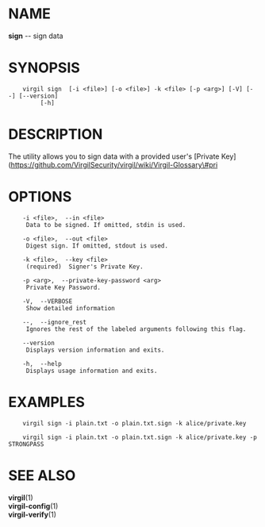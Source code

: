 NAME
====

**sign** -- sign data

SYNOPSIS
========

        virgil sign  [-i <file>] [-o <file>] -k <file> [-p <arg>] [-V] [--] [--version]
             [-h]

DESCRIPTION
===========

The utility allows you to sign data with a provided user's \[Private
Key\](https://github.com/VirgilSecurity/virgil/wiki/Virgil-Glossary\#pri

OPTIONS
=======

        -i <file>,  --in <file>
         Data to be signed. If omitted, stdin is used.

        -o <file>,  --out <file>
         Digest sign. If omitted, stdout is used.

        -k <file>,  --key <file>
         (required)  Signer's Private Key.

        -p <arg>,  --private-key-password <arg>
         Private Key Password.

        -V,  --VERBOSE
         Show detailed information

        --,  --ignore_rest
         Ignores the rest of the labeled arguments following this flag.

        --version
         Displays version information and exits.

        -h,  --help
         Displays usage information and exits.

EXAMPLES
========

        virgil sign -i plain.txt -o plain.txt.sign -k alice/private.key

        virgil sign -i plain.txt -o plain.txt.sign -k alice/private.key -p STRONGPASS

SEE ALSO
========

**virgil**(1)  
**virgil-config**(1)  
**virgil-verify**(1)
